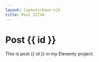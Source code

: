 ```yaml
---
layout: layouts/base.njk
title: Post 12734
---
```


# Post {{ id }}

This is post {{ id }} in my Eleventy project.
